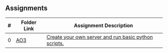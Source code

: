 ##  Assignments

|   #   | Folder Link                   | Assignment Description                                                             |
| :---: | ----------------------------- | -----------------------------------------------------------------------------------|
|   0   | [AO3](./Assignments/AO3)      | [Create your own server and run basic python scripts.](./Assignments/AO3/README.md)|

